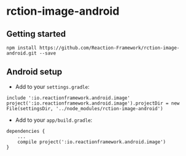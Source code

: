 # rction-image-android

## Getting started

`npm install https://github.com/Reaction-Framework/rction-image-android.git --save`

## Android setup 

* Add to your `settings.gradle`:
```
include ':io.reactionframework.android.image'
project(':io.reactionframework.android.image').projectDir = new File(settingsDir, '../node_modules/rction-image-android')
```
* Add to your `app/build.gradle`:
```
dependencies {
	...
	compile project(':io.reactionframework.android.image')
}
```
